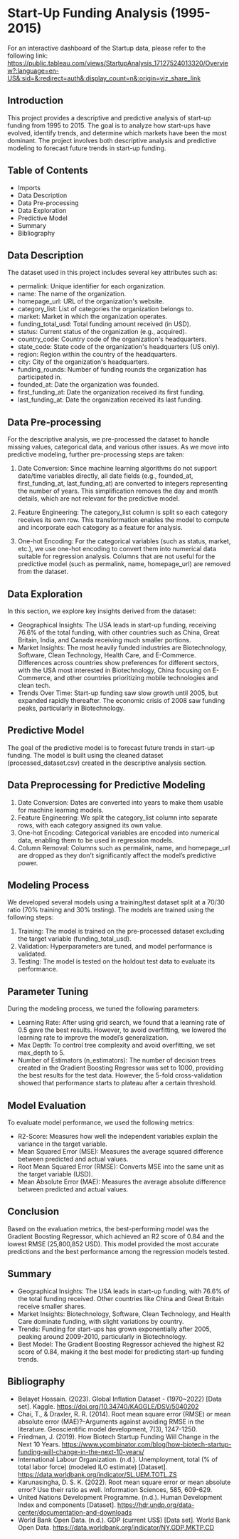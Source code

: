 # Start-Up Funding Analysis (1995-2015)
For an interactive dashboard of the Startup data, please refer to the following link: https://public.tableau.com/views/StartupAnalysis_17127524013320/Overview?:language=en-US&:sid=&:redirect=auth&:display_count=n&:origin=viz_share_link
## Introduction
This project provides a descriptive and predictive analysis of start-up funding from 1995 to 2015. The goal is to analyze how start-ups have evolved, identify trends, and determine which markets have been the most dominant. The project involves both descriptive analysis and predictive modeling to forecast future trends in start-up funding.

## Table of Contents
- Imports
- Data Description
- Data Pre-processing
- Data Exploration
- Predictive Model
- Summary
- Bibliography
## Data Description
The dataset used in this project includes several key attributes such as:

- permalink: Unique identifier for each organization.
- name: The name of the organization.
- homepage_url: URL of the organization's website.
- category_list: List of categories the organization belongs to.
- market: Market in which the organization operates.
- funding_total_usd: Total funding amount received (in USD).
- status: Current status of the organization (e.g., acquired).
- country_code: Country code of the organization's headquarters.
- state_code: State code of the organization's headquarters (US only).
- region: Region within the country of the headquarters.
- city: City of the organization's headquarters.
- funding_rounds: Number of funding rounds the organization has participated in.
- founded_at: Date the organization was founded.
- first_funding_at: Date the organization received its first funding.
- last_funding_at: Date the organization received its last funding.
## Data Pre-processing
For the descriptive analysis, we pre-processed the dataset to handle missing values, categorical data, and various other issues. As we move into predictive modeling, further pre-processing steps are taken:

1. Date Conversion: Since machine learning algorithms do not support date/time variables directly, all date fields (e.g., founded_at, first_funding_at, last_funding_at) are converted to integers representing the number of years. This simplification removes the day and month details, which are not relevant for the predictive model.

2. Feature Engineering: The category_list column is split so each category receives its own row. This transformation enables the model to compute and incorporate each category as a feature for analysis.

3. One-hot Encoding: For the categorical variables (such as status, market, etc.), we use one-hot encoding to convert them into numerical data suitable for regression analysis. Columns that are not useful for the predictive model (such as permalink, name, homepage_url) are removed from the dataset.

## Data Exploration
In this section, we explore key insights derived from the dataset:

- Geographical Insights: The USA leads in start-up funding, receiving 76.6% of the total funding, with other countries such as China, Great Britain, India, and Canada receiving much smaller portions.
- Market Insights: The most heavily funded industries are Biotechnology, Software, Clean Technology, Health Care, and E-Commerce. Differences across countries show preferences for different sectors, with the USA most interested in Biotechnology, China focusing on E-Commerce, and other countries prioritizing mobile technologies and clean tech.
- Trends Over Time: Start-up funding saw slow growth until 2005, but expanded rapidly thereafter. The economic crisis of 2008 saw funding peaks, particularly in Biotechnology.
## Predictive Model
The goal of the predictive model is to forecast future trends in start-up funding. The model is built using the cleaned dataset (processed_dataset.csv) created in the descriptive analysis section.

## Data Preprocessing for Predictive Modeling
1. Date Conversion: Dates are converted into years to make them usable for machine learning models.
1. Feature Engineering: We split the category_list column into separate rows, with each category assigned its own value.
3. One-hot Encoding: Categorical variables are encoded into numerical data, enabling them to be used in regression models.
4. Column Removal: Columns such as permalink, name, and homepage_url are dropped as they don't significantly affect the model’s predictive power.
## Modeling Process
We developed several models using a training/test dataset split at a 70/30 ratio (70% training and 30% testing). The models are trained using the following steps:

1. Training: The model is trained on the pre-processed dataset excluding the target variable (funding_total_usd).
2. Validation: Hyperparameters are tuned, and model performance is validated.
3. Testing: The model is tested on the holdout test data to evaluate its performance.
## Parameter Tuning
During the modeling process, we tuned the following parameters:

- Learning Rate: After using grid search, we found that a learning rate of 0.5 gave the best results. However, to avoid overfitting, we lowered the learning rate to improve the model’s generalization.
- Max Depth: To control tree complexity and avoid overfitting, we set max_depth to 5.
- Number of Estimators (n_estimators): The number of decision trees created in the Gradient Boosting Regressor was set to 1000, providing the best results for the test data. However, the 5-fold cross-validation showed that performance starts to plateau after a certain threshold.
## Model Evaluation
To evaluate model performance, we used the following metrics:

- R2-Score: Measures how well the independent variables explain the variance in the target variable.
- Mean Squared Error (MSE): Measures the average squared difference between predicted and actual values.
- Root Mean Squared Error (RMSE): Converts MSE into the same unit as the target variable (USD).
- Mean Absolute Error (MAE): Measures the average absolute difference between predicted and actual values.
## Conclusion
Based on the evaluation metrics, the best-performing model was the Gradient Boosting Regressor, which achieved an R2 score of 0.84 and the lowest RMSE (25,800,852 USD). This model provided the most accurate predictions and the best performance among the regression models tested.

## Summary
- Geographical Insights: The USA leads in start-up funding, with 76.6% of the total funding received. Other countries like China and Great Britain receive smaller shares.
- Market Insights: Biotechnology, Software, Clean Technology, and Health Care dominate funding, with slight variations by country.
- Trends: Funding for start-ups has grown exponentially after 2005, peaking around 2009-2010, particularly in Biotechnology.
- Best Model: The Gradient Boosting Regressor achieved the highest R2 score of 0.84, making it the best model for predicting start-up funding trends.

## Bibliography
- Belayet Hossain. (2023). Global Inflation Dataset - (1970~2022) [Data set]. Kaggle. https://doi.org/10.34740/KAGGLE/DSV/5040202
- Chai, T., & Draxler, R. R. (2014). Root mean square error (RMSE) or mean absolute error (MAE)?–Arguments against avoiding RMSE in the literature. Geoscientific model development, 7(3), 1247-1250.
- Friedman, J. (2019). How Biotech Startup Funding Will Change in the Next 10 Years. https://www.ycombinator.com/blog/how-biotech-startup-funding-will-change-in-the-next-10-years/
- International Labour Organization. (n.d.). Unemployment, total (% of total labor force) (modeled ILO estimate) [Dataset]. https://data.worldbank.org/indicator/SL.UEM.TOTL.ZS
- Karunasingha, D. S. K. (2022). Root mean square error or mean absolute error? Use their ratio as well. Information Sciences, 585, 609-629.
- United Nations Development Programme. (n.d.). Human Development Index and components [Dataset]. https://hdr.undp.org/data-center/documentation-and-downloads
- World Bank Open Data. (n.d.). GDP (current US$) [Data set]. World Bank Open Data. https://data.worldbank.org/indicator/NY.GDP.MKTP.CD
